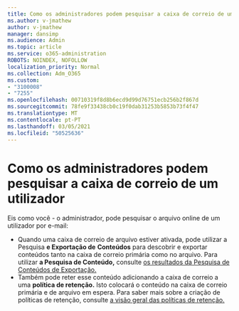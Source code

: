 ```yaml
---
title: Como os administradores podem pesquisar a caixa de correio de um utilizador
ms.author: v-jmathew
author: v-jmathew
manager: dansimp
ms.audience: Admin
ms.topic: article
ms.service: o365-administration
ROBOTS: NOINDEX, NOFOLLOW
localization_priority: Normal
ms.collection: Adm_O365
ms.custom:
- "3100008"
- "7255"
ms.openlocfilehash: 00710319f8d8b6ecd9d99d76751ecb256b2f867d
ms.sourcegitcommit: 78fe9f33438cb0c19f0dab31253b5853b73f4f47
ms.translationtype: MT
ms.contentlocale: pt-PT
ms.lasthandoff: 03/05/2021
ms.locfileid: "50525636"
---
```

# <a name="how-admins-can-search-a-users-archive-mailbox"></a>Como os administradores podem pesquisar a caixa de correio de um utilizador

Eis como você - o administrador, pode pesquisar o arquivo online de um utilizador por e-mail:

* Quando uma caixa de correio de arquivo estiver ativada, pode utilizar a Pesquisa **e Exportação de** **Conteúdos** para descobrir e exportar conteúdos tanto na caixa de correio primária como no arquivo. Para utilizar **a Pesquisa de Conteúdo,** consulte [os resultados da Pesquisa de Conteúdos de Exportação.](https://docs.microsoft.com/office365/securitycompliance/export-search-results)
* Também pode reter esse conteúdo adicionando a caixa de correio a uma **política de retenção.** Isto colocará o conteúdo na caixa de correio primária e de arquivo em espera. Para saber mais sobre a criação de políticas de retenção, consulte [a visão geral das políticas de retenção.](https://docs.microsoft.com/office365/securitycompliance/retention-policies)
